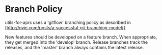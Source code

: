 
# Branch Policy

utils-for-aprs uses a 'gitflow' branching policy as described in
[http://nvie.com/posts/a-successful-git-branching-model/].

New features should be developed on a feature branch.  When appropriate, they get
merged into the 'develop' branch.  Release branches track the releases, and the
'master' branch always contains the latest release.
